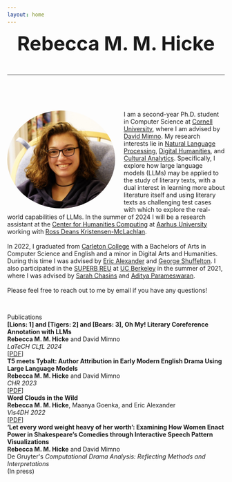 ```yaml
---
layout: home
---
```

<link rel="stylesheet" href="/assets/css/main.css">
<div style="text-align: center; font-size: 45px; font-weight: bold;">Rebecca M. M. Hicke<br><hr> </div>
<br>
<div>
<img src="assets/images/Hicke.jpeg" alt="Photo of Rebecca Hicke" width="250" height="227" style="margin-right:20px;float:left;border-radius:50%;"><p style="margin-top:20px;">I am a second-year Ph.D. student in Computer Science at <a class="page-link" href="https://www.cs.cornell.edu">Cornell University</a>, where I am advised by <a class="page-link" href="https://mimno.infosci.cornell.edu">David Mimno</a>. My research interests lie in <a href="https://www.ibm.com/topics/natural-language-processing">Natural Language Processing</a>, <a href="https://en.wikipedia.org/wiki/Digital_humanities#:~:text=Digital%20humanities%20(DH)%20is%20an,the%20analysis%20of%20their%20application.">Digital Humanities</a>, and <a href="https://en.wikipedia.org/wiki/Cultural_analytics">Cultural Analytics</a>. Specifically, I explore how large language models (LLMs) may be applied to the study of literary texts, with a dual interest in learning more about literature itself and using literary texts as challenging test cases with which to explore the real-world capabilities of LLMs. In the summer of 2024 I will be a research assistant at the <a href="https://chc.au.dk">Center for Humanities Computing</a> at <a href="https://international.au.dk">Aarhus University</a> working with <a href="https://www.au.dk/en/rdkm@cc.au.dk">Ross Deans Kristensen-McLachlan</a>.<br><br>
In 2022, I graduated from <a class="page-link" href="https://www.carleton.edu">Carleton College</a> with a Bachelors of Arts in Computer Science and English and a minor in Digital Arts and Humanities. During this time I was advised by <a class="page-link" href="https://cs.carleton.edu/faculty/ealexander/">Eric Alexander</a> and <a class="page-link" href="https://www.carleton.edu/directory/gshuffel/">George Shuffelton</a>. I also participated in the <a class="page-link" href="https://eecs.berkeley.edu/resources/undergrads/research/superb">SUPERB REU</a> at <a class="page-link" href="https://eecs.berkeley.edu">UC Berkeley</a> in the summer of 2021, where I was advised by <a class="page-link" href="https://schasins.com">Sarah Chasins</a> and <a class="page-link" href="https://people.eecs.berkeley.edu/~adityagp/">Aditya Parameswaran</a>.<br><br>
Please feel free to reach out to me by email if you have any questions!</p><br>
<p><div class="project-heading">Publications</div>
<div class="small-spacer"></div>
<div style="font-weight: bold;">[Lions: 1] and [Tigers: 2] and [Bears: 3], Oh My! Literary Coreference Annotation with LLMs</div>
<div><b>Rebecca M. M. Hicke</b> and David Mimno</div>
<div><em>LaTeCH CLfL 2024</em></div>
<div>[<a href="https://arxiv.org/pdf/2401.17922.pdf">PDF</a>]</div>
<div class="small-spacer"></div>
<div style="font-weight: bold;">T5 meets Tybalt: Author Attribution in Early Modern English Drama Using Large Language Models</div>
<div><b>Rebecca M. M. Hicke</b> and David Mimno</div>
<div><em>CHR 2023</em></div>
<div>[<a href="https://ceur-ws.org/Vol-3558/paper2757.pdf">PDF</a>]</div>
<div class="small-spacer"></div>
<div style="font-weight: bold;">Word Clouds in the Wild</div>
<div><b>Rebecca M. M. Hicke</b>, Maanya Goenka, and Eric Alexander</div>
<div><em>Vis4DH 2022</em></div>
<div>[<a href="https://arxiv.org/pdf/2210.08059.pdf">PDF</a>]</div>
<div class="small-spacer"></div>
<div style="font-weight: bold;">‘Let every word weight heavy of her worth’: Examining How Women Enact Power in Shakespeare’s Comedies through Interactive Speech Pattern Visualizations</div>
<div><b>Rebecca M. M. Hicke</b> and David Mimno</div>
<div>De Gruyter's <em>Computational Drama Analysis: Reflecting Methods and Interpretations</em></div>
<div>(In press)</div>
</p>
</div>